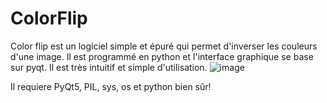 # ColorFlip
Color flip est un logiciel simple et épuré qui permet d'inverser les couleurs d'une image. Il est programmé en python et l'interface graphique se base sur pyqt. Il est très intuitif et simple d'utilisation.
![image](https://github.com/Starfish08/ColorFlip/assets/106678916/2ca452a9-4eaa-4074-9281-fad4a66a5350)

Il requiere PyQt5, PIL, sys, os et python bien sûr!

